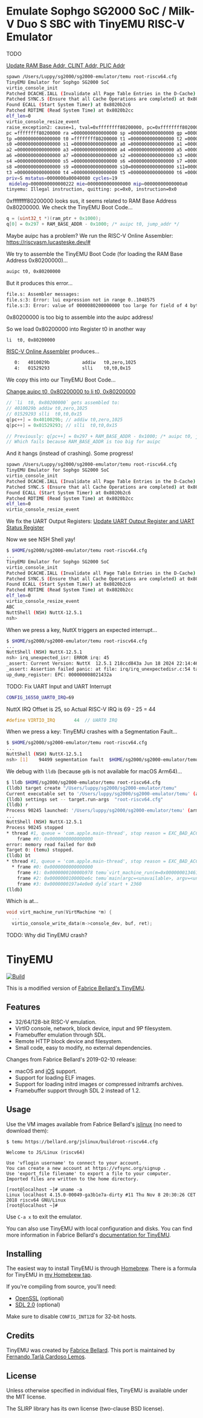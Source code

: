# Emulate Sophgo SG2000 SoC / Milk-V Duo S SBC with TinyEMU RISC-V Emulator

TODO

[Update RAM Base Addr, CLINT Addr, PLIC Addr](https://github.com/lupyuen2/sg2000-emulator/commit/d36190c63c1db116a206a26f3bc27dfacf5c8298)

```bash
spawn /Users/Luppy/sg2000/sg2000-emulator/temu root-riscv64.cfg
TinyEMU Emulator for Sophgo SG2000 SoC
virtio_console_init
Patched DCACHE.IALL (Invalidate all Page Table Entries in the D-Cache) at 0x80200a28
Patched SYNC.S (Ensure that all Cache Operations are completed) at 0x80200a2c
Found ECALL (Start System Timer) at 0x8020b2c6
Patched RDTIME (Read System Time) at 0x8020b2cc
elf_len=0
virtio_console_resize_event
raise_exception2: cause=1, tval=0xffffffff80200000, pc=0xffffffff80200000
pc =ffffffff80200000 ra =0000000000000000 sp =0000000000000000 gp =0000000000000000
tp =0000000000000000 t0 =ffffffff80200000 t1 =0000000000000000 t2 =0000000000000000
s0 =0000000000000000 s1 =0000000000000000 a0 =0000000000000000 a1 =0000000000001040
a2 =0000000000000000 a3 =0000000000000000 a4 =0000000000000000 a5 =0000000000040800
a6 =0000000000000000 a7 =0000000000000000 s2 =0000000000000000 s3 =0000000000000000
s4 =0000000000000000 s5 =0000000000000000 s6 =0000000000000000 s7 =0000000000000000
s8 =0000000000000000 s9 =0000000000000000 s10=0000000000000000 s11=0000000000000000
t3 =0000000000000000 t4 =0000000000000000 t5 =0000000000000000 t6 =0000000000000000
priv=S mstatus=0000000a00040080 cycles=19
 mideleg=0000000000000222 mie=0000000000000000 mip=00000000000000a0
tinyemu: Illegal instruction, quitting: pc=0x0, instruction=0x0
```

0xffffffff80200000 looks sus, it seems related to RAM Base Address 0x80200000. We check the TinyEMU Boot Code...

```c
q = (uint32_t *)(ram_ptr + 0x1000);
q[0] = 0x297 + RAM_BASE_ADDR - 0x1000; /* auipc t0, jump_addr */
```

Maybe auipc has a problem? We run the RISC-V Online Assembler: https://riscvasm.lucasteske.dev/#

We try to assemble the TinyEMU Boot Code (for loading the RAM Base Address 0x80200000)...

```bash
auipc t0, 0x80200000
```

But it produces this error...

```bash
file.s: Assembler messages:
file.s:3: Error: lui expression not in range 0..1048575
file.s:3: Error: value of 0000080200000000 too large for field of 4 bytes at 0000000000000000
```

0x80200000 is too big to assemble into the auipc address!

So we load 0x80200000 into Register t0 in another way

```bash
li  t0, 0x80200000
```

[RISC-V Online Assembler](https://riscvasm.lucasteske.dev/#) produces...

```bash
   0:	4010029b          	addiw	t0,zero,1025
   4:	01529293          	slli	t0,t0,0x15
```

We copy this into our TinyEMU Boot Code...

[Change auipc t0, 0x80200000 to li t0, 0x80200000](https://github.com/lupyuen2/sg2000-emulator/commit/b2d5cf63c5d6d1d0d4eafa5d400216d1f76a6e21)

```c
// `li  t0, 0x80200000` gets assembled to:
// 4010029b addiw t0,zero,1025
// 01529293 slli  t0,t0,0x15
q[pc++] = 0x4010029b; // addiw t0,zero,1025
q[pc++] = 0x01529293; // slli  t0,t0,0x15

// Previously: q[pc++] = 0x297 + RAM_BASE_ADDR - 0x1000; /* auipc t0, jump_addr */
// Which fails because RAM_BASE_ADDR is too big for auipc
```

And it hangs (instead of crashing). Some progress!

```bash
spawn /Users/Luppy/sg2000/sg2000-emulator/temu root-riscv64.cfg
TinyEMU Emulator for Sophgo SG2000 SoC
virtio_console_init
Patched DCACHE.IALL (Invalidate all Page Table Entries in the D-Cache) at 0x80200a28
Patched SYNC.S (Ensure that all Cache Operations are completed) at 0x80200a2c
Found ECALL (Start System Timer) at 0x8020b2c6
Patched RDTIME (Read System Time) at 0x8020b2cc
elf_len=0
virtio_console_resize_event
```

We fix the UART Output Registers: [Update UART Output Register and UART Status Register](https://github.com/lupyuen2/sg2000-emulator/commit/fd6e5333ef6f89b452901d6e580d8387e9da2573)

Now we see NSH Shell yay!

```bash
$ $HOME/sg2000/sg2000-emulator/temu root-riscv64.cfg 
...
TinyEMU Emulator for Sophgo SG2000 SoC
virtio_console_init
Patched DCACHE.IALL (Invalidate all Page Table Entries in the D-Cache) at 0x80200a28
Patched SYNC.S (Ensure that all Cache Operations are completed) at 0x80200a2c
Found ECALL (Start System Timer) at 0x8020b2c6
Patched RDTIME (Read System Time) at 0x8020b2cc
elf_len=0
virtio_console_resize_event
ABC
NuttShell (NSH) NuttX-12.5.1
nsh>
```

When we press a key, NuttX triggers an expected interrupt...

```bash
$ $HOME/sg2000/sg2000-emulator/temu root-riscv64.cfg 
...
NuttShell (NSH) NuttX-12.5.1
nsh> irq_unexpected_isr: ERROR irq: 45
_assert: Current Version: NuttX  12.5.1 218ccd843a Jun 18 2024 22:14:46 risc-v
_assert: Assertion failed panic: at file: irq/irq_unexpectedisr.c:54 task: Idle_Task process: Kernel 0x8020110c
up_dump_register: EPC: 000000008021432a
```

TODO: Fix UART Input and UART Interrupt

```bash
CONFIG_16550_UART0_IRQ=69
```

NuttX IRQ Offset is 25, so Actual RISC-V IRQ is 69 - 25 = 44

```c
#define VIRTIO_IRQ       44  // UART0 IRQ
```

When we press a key: TinyEMU crashes with a Segmentation Fault...

```bash
$ $HOME/sg2000/sg2000-emulator/temu root-riscv64.cfg    
...
NuttShell (NSH) NuttX-12.5.1
nsh> [1]    94499 segmentation fault  $HOME/sg2000/sg2000-emulator/temu root-riscv64.cfg
```

We debug with `lldb` (because `gdb` is not available for macOS Arm64)...

```bash
$ lldb $HOME/sg2000/sg2000-emulator/temu root-riscv64.cfg 
(lldb) target create "/Users/luppy/sg2000/sg2000-emulator/temu"
Current executable set to '/Users/luppy/sg2000/sg2000-emulator/temu' (arm64).
(lldb) settings set -- target.run-args  "root-riscv64.cfg"
(lldb) r
Process 90245 launched: '/Users/luppy/sg2000/sg2000-emulator/temu' (arm64)
...
NuttShell (NSH) NuttX-12.5.1
Process 90245 stopped
* thread #1, queue = 'com.apple.main-thread', stop reason = EXC_BAD_ACCESS (code=1, address=0x0)
    frame #0: 0x0000000000000000
error: memory read failed for 0x0
Target 0: (temu) stopped.
(lldb) bt
* thread #1, queue = 'com.apple.main-thread', stop reason = EXC_BAD_ACCESS (code=1, address=0x0)
  * frame #0: 0x0000000000000000
    frame #1: 0x000000010000b978 temu`virt_machine_run(m=0x000000013461b2a0) at temu.c:598:17 [opt]
    frame #2: 0x000000010000be6c temu`main(argc=<unavailable>, argv=<unavailable>) at temu.c:845:9 [opt]
    frame #3: 0x0000000197a4e0e0 dyld`start + 2360
(lldb) 
```

Which is at...

```c
void virt_machine_run(VirtMachine *m) {
  ...    
  virtio_console_write_data(m->console_dev, buf, ret);
```

TODO: Why did TinyEMU crash?

# TinyEMU

[![Build](https://github.com/lupyuen/TinyEMU/workflows/Build/badge.svg)][GitHub Actions]

This is a modified version of [Fabrice Bellard's TinyEMU][TinyEMU].

[GitHub Actions]: https://github.com/fernandotcl/TinyEMU/actions?query=workflow%3ABuild
[TinyEMU]: https://bellard.org/tinyemu/

## Features

- 32/64/128-bit RISC-V emulation.
- VirtIO console, network, block device, input and 9P filesystem.
- Framebuffer emulation through SDL.
- Remote HTTP block device and filesystem.
- Small code, easy to modify, no external dependencies.

Changes from Fabrice Bellard's 2019-02-10 release:

- macOS and [iOS][TinyEMU-iOS] support.
- Support for loading ELF images.
- Support for loading initrd images or compressed initramfs archives.
- Framebuffer support through SDL 2 instead of 1.2.

[TinyEMU-iOS]: https://github.com/fernandotcl/TinyEMU-iOS

## Usage

Use the VM images available from Fabrice Bellard's [jslinux][] (no need to download them):

```
$ temu https://bellard.org/jslinux/buildroot-riscv64.cfg

Welcome to JS/Linux (riscv64)

Use 'vflogin username' to connect to your account.
You can create a new account at https://vfsync.org/signup .
Use 'export_file filename' to export a file to your computer.
Imported files are written to the home directory.

[root@localhost ~]# uname -a
Linux localhost 4.15.0-00049-ga3b1e7a-dirty #11 Thu Nov 8 20:30:26 CET 2018 riscv64 GNU/Linux
[root@localhost ~]#
```

Use `C-a x` to exit the emulator.

You can also use TinyEMU with local configuration and disks. You can find more information in Fabrice Bellard's [documentation for TinyEMU][tinyemu-readme].

[jslinux]: https://bellard.org/jslinux
[tinyemu-readme]: https://bellard.org/tinyemu/readme.txt

## Installing

The easiest way to install TinyEMU is through [Homebrew][]. There is a formula for TinyEMU in [my Homebrew tap][tap].

[homebrew]: https://brew.sh
[tap]: https://github.com/fernandotcl/homebrew-fernandotcl

If you're compiling from source, you'll need:

- [OpenSSL][] (optional)
- [SDL 2.0][sdl] (optional)

[openssl]: https://www.openssl.org
[sdl]: https://www.libsdl.org

Make sure to disable `CONFIG_INT128` for 32-bit hosts.

## Credits

TinyEMU was created by [Fabrice Bellard][fabrice]. This port is maintained by [Fernando Tarlá Cardoso Lemos][fernando].

[fabrice]: https://bellard.org
[fernando]: mailto:fernandotcl@gmail.com

## License

Unless otherwise specified in individual files, TinyEMU is available under the MIT license.

The SLIRP library has its own license (two-clause BSD license).
